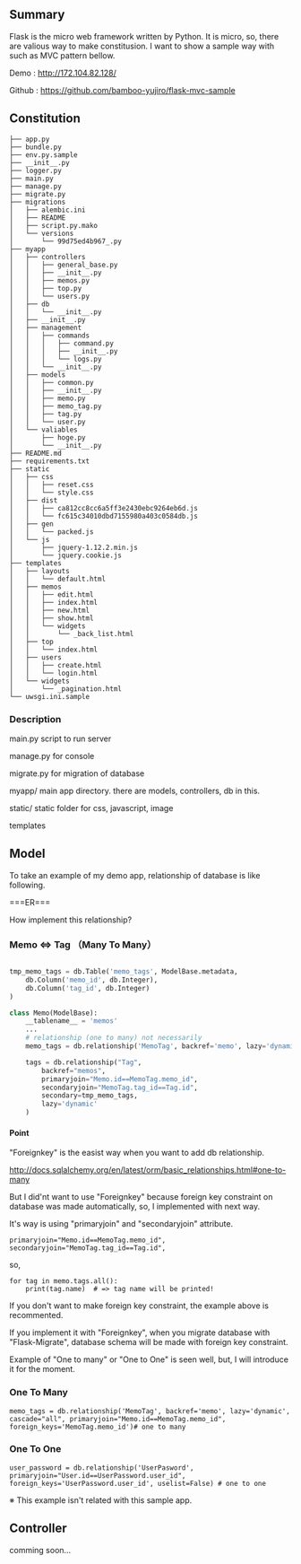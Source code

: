 ## Summary

Flask is the micro web framework written by Python.
It is micro, so, there are valious way to make constitusion.
I want to show a sample way with such as MVC pattern bellow.

Demo : http://172.104.82.128/

Github : https://github.com/bamboo-yujiro/flask-mvc-sample


## Constitution

```
├── app.py
├── bundle.py
├── env.py.sample
├── __init__.py
├── logger.py
├── main.py
├── manage.py
├── migrate.py
├── migrations
│   ├── alembic.ini
│   ├── README
│   ├── script.py.mako
│   └── versions
│       └── 99d75ed4b967_.py
├── myapp
│   ├── controllers
│   │   ├── general_base.py
│   │   ├── __init__.py
│   │   ├── memos.py
│   │   ├── top.py
│   │   └── users.py
│   ├── db
│   │   └── __init__.py
│   ├── __init__.py
│   ├── management
│   │   ├── commands
│   │   │   ├── command.py
│   │   │   ├── __init__.py
│   │   │   └── logs.py
│   │   └── __init__.py
│   ├── models
│   │   ├── common.py
│   │   ├── __init__.py
│   │   ├── memo.py
│   │   ├── memo_tag.py
│   │   ├── tag.py
│   │   └── user.py
│   └── valiables
│       ├── hoge.py
│       └── __init__.py
├── README.md
├── requirements.txt
├── static
│   ├── css
│   │   ├── reset.css
│   │   └── style.css
│   ├── dist
│   │   ├── ca812cc8cc6a5ff3e2430ebc9264eb6d.js
│   │   └── fc615c34010dbd7155980a403c0584db.js
│   ├── gen
│   │   └── packed.js
│   └── js
│       ├── jquery-1.12.2.min.js
│       └── jquery.cookie.js
├── templates
│   ├── layouts
│   │   └── default.html
│   ├── memos
│   │   ├── edit.html
│   │   ├── index.html
│   │   ├── new.html
│   │   ├── show.html
│   │   └── widgets
│   │       └── _back_list.html
│   ├── top
│   │   └── index.html
│   ├── users
│   │   ├── create.html
│   │   └── login.html
│   └── widgets
│       └── _pagination.html
└── uwsgi.ini.sample
```

### Description

main.py
script to run server

manage.py
for console

migrate.py
for migration of database

myapp/
main app directory. there are models, controllers, db in this.

static/
static folder for css, javascript, image

templates


## Model

To take an example of my demo app, relationship of database is like following.

===ER===

How implement this relationship?

### Memo <=> Tag （Many To Many）

``` myapp/models/memo.py

tmp_memo_tags = db.Table('memo_tags', ModelBase.metadata,
    db.Column('memo_id', db.Integer),
    db.Column('tag_id', db.Integer)
)

class Memo(ModelBase):
    __tablename__ = 'memos'
    ...
    # relationship (one to many) not necessarily
    memo_tags = db.relationship('MemoTag', backref='memo', lazy='dynamic', cascade="all", primaryjoin="Memo.id==MemoTag.memo_id", foreign_keys='MemoTag.memo_id')# one to many

    tags = db.relationship("Tag",
        backref="memos",
        primaryjoin="Memo.id==MemoTag.memo_id",
        secondaryjoin="MemoTag.tag_id==Tag.id",
        secondary=tmp_memo_tags,
        lazy='dynamic'
    )

```
#### Point
"Foreignkey" is the easist way when you want to add db relationship.

http://docs.sqlalchemy.org/en/latest/orm/basic_relationships.html#one-to-many

But I did'nt want to use "Foreignkey" because foreign key constraint on database was made automatically, so, I implemented with next way.

It's way is using "primaryjoin" and "secondaryjoin" attribute.

```
primaryjoin="Memo.id==MemoTag.memo_id",
secondaryjoin="MemoTag.tag_id==Tag.id",
```
so, 
```
for tag in memo.tags.all():
    print(tag.name)  # => tag name will be printed!
```

If you don't want to make foreign key constraint, the example above is recommented.

If you implement it with "Foreignkey", when you migrate database with "Flask-Migrate",  database schema will be made with foreign key constraint.


Example of "One to many" or "One to One" is seen well,  but, I will introduce it for the moment. 

### One To Many
```
memo_tags = db.relationship('MemoTag', backref='memo', lazy='dynamic', cascade="all", primaryjoin="Memo.id==MemoTag.memo_id", foreign_keys='MemoTag.memo_id')# one to many
```

### One To One
```
user_password = db.relationship('UserPasword', primaryjoin="User.id==UserPassword.user_id", foreign_keys='UserPassword.user_id', uselist=False) # one to one
```
※ This example isn't related with this sample app.

## Controller

comming soon...

